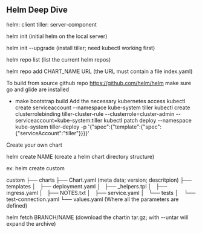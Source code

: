 ## Helm Deep Dive

helm: client
tiller: server-component

helm init (initial helm on the local server)

helm init --upgrade (install tiller; need kubectl working first)

helm repo list (list the current helm repos)

helm repo add CHART_NAME URL (the URL must contain a file index.yaml)

To build from source
github repo https://github.com/helm/helm
make sure go and glide are installed
* make bootstrap build
Add the necessary kubernetes access
kubectl create serviceaccount --namespace kube-system tiller
kubectl create clusterrolebinding tiller-cluster-rule --clusterrole=cluster-admin --serviceaccount=kube-system:tiller
kubectl patch deploy --namespace kube-system tiller-deploy -p '{"spec":{"template":{"spec":{"serviceAccount":"tiller"}}}}'

Create your own chart

helm create NAME (create a helm chart directory structure)

ex: helm create custom

  custom 
  ├── charts 
  ├── Chart.yaml (meta data; version; descritpion) 
  ├── templates 
  │   ├── deployment.yaml 
  │   ├── _helpers.tpl 
  │   ├── ingress.yaml 
  │   ├── NOTES.txt 
  │   ├── service.yaml 
  │   └── tests 
  │        └── test-connection.yaml 
  └── values.yaml (Where all the parameters are defined) 


helm fetch BRANCH/NAME (download the chartin tar.gz; with --untar will expand the archive)


